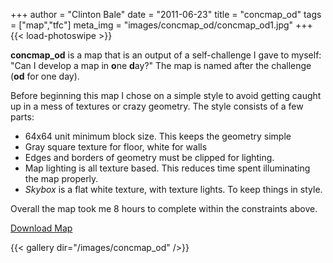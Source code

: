 +++
author = "Clinton Bale"
date = "2011-06-23"
title = "concmap_od"
tags = ["map","tfc"]
meta_img = "images/concmap_od/concmap_od1.jpg"
+++
{{< load-photoswipe >}}

**concmap_od** is a map that is an output of a self-challenge I gave to myself: "Can I develop a map in **o**ne **d**ay?" The map is named after the challenge (**od** for one day).

Before beginning this map I chose on a simple style to avoid getting caught up in a mess of textures or crazy geometry. The style consists of a few parts:

* 64x64 unit minimum block size. This keeps the geometry simple
* Gray square texture for floor, white for walls
* Edges and borders of geometry must be clipped for lighting. 
* Map lighting is all texture based. This reduces time spent illuminating the map properly.
* *Skybox* is a flat white texture, with texture lights. To keep things in style.

Overall the map took me 8 hours to complete within the constraints above.

[Download Map](/assets/concmap_od/concmap_od.zip)

{{< gallery dir="/images/concmap_od" />}}
